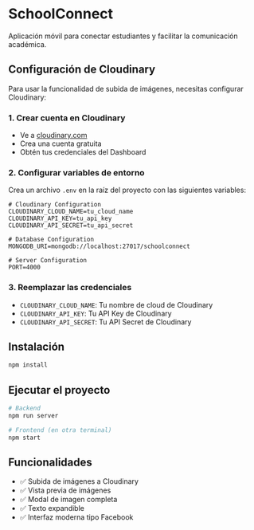 # SchoolConnect

Aplicación móvil para conectar estudiantes y facilitar la comunicación académica.

## Configuración de Cloudinary

Para usar la funcionalidad de subida de imágenes, necesitas configurar Cloudinary:

### 1. Crear cuenta en Cloudinary
- Ve a [cloudinary.com](https://cloudinary.com)
- Crea una cuenta gratuita
- Obtén tus credenciales del Dashboard

### 2. Configurar variables de entorno
Crea un archivo `.env` en la raíz del proyecto con las siguientes variables:

```env
# Cloudinary Configuration
CLOUDINARY_CLOUD_NAME=tu_cloud_name
CLOUDINARY_API_KEY=tu_api_key
CLOUDINARY_API_SECRET=tu_api_secret

# Database Configuration
MONGODB_URI=mongodb://localhost:27017/schoolconnect

# Server Configuration
PORT=4000
```

### 3. Reemplazar las credenciales
- `CLOUDINARY_CLOUD_NAME`: Tu nombre de cloud de Cloudinary
- `CLOUDINARY_API_KEY`: Tu API Key de Cloudinary
- `CLOUDINARY_API_SECRET`: Tu API Secret de Cloudinary

## Instalación

```bash
npm install
```

## Ejecutar el proyecto

```bash
# Backend
npm run server

# Frontend (en otra terminal)
npm start
```

## Funcionalidades

- ✅ Subida de imágenes a Cloudinary
- ✅ Vista previa de imágenes
- ✅ Modal de imagen completa
- ✅ Texto expandible
- ✅ Interfaz moderna tipo Facebook 